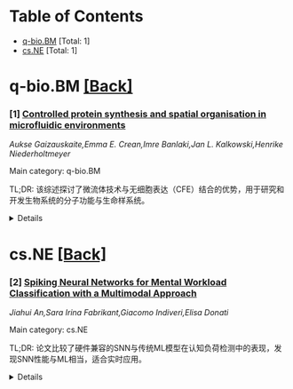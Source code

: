 <div id=toc></div>

# Table of Contents

- [q-bio.BM](#q-bio.BM) [Total: 1]
- [cs.NE](#cs.NE) [Total: 1]


<div id='q-bio.BM'></div>

# q-bio.BM [[Back]](#toc)

### [1] [Controlled protein synthesis and spatial organisation in microfluidic environments](https://arxiv.org/abs/2509.22285)
*Aukse Gaizauskaite,Emma E. Crean,Imre Banlaki,Jan L. Kalkowski,Henrike Niederholtmeyer*

Main category: q-bio.BM

TL;DR: 该综述探讨了微流体技术与无细胞表达（CFE）结合的优势，用于研究和开发生物系统的分子功能与生命样系统。


<details>
  <summary>Details</summary>
Motivation: 通过微流体的精确控制和空间组织，以及CFE对细胞生物化学的简化，研究非平衡条件下的生命样系统。

Method: 结合微流体技术与CFE反应，利用微流体的空间组织能力和CFE的可操纵性。

Result: 微流体环境在生命样系统的构建和分子功能研究中起到关键作用。

Conclusion: 微流体与CFE的结合为生命样系统的构建和生物化学研究提供了新的工具和视角。

Abstract: Performing cell-free expression (CFE) in tailored microfluidic environments
is a powerful tool to investigate the organisation of biosystems from molecular
to multicellular scales. While cell-free transcription-translation systems
simplify and open up cellular biochemistry for manipulation, microfluidics
enables miniaturisation and precise control over geometries and reaction
conditions. In this review, we highlight the benefits of combining
microfluidics with CFE reactions for the study and engineering of molecular
functions and the construction of life-like systems from non-living components.
By defining spatial organisation at different scales and sustaining
non-equilibrium conditions, microfluidic environments play a key role in the
quest to boot up the biochemistry of life.

</details>


<div id='cs.NE'></div>

# cs.NE [[Back]](#toc)

### [2] [Spiking Neural Networks for Mental Workload Classification with a Multimodal Approach](https://arxiv.org/abs/2509.21346)
*Jiahui An,Sara Irina Fabrikant,Giacomo Indiveri,Elisa Donati*

Main category: cs.NE

TL;DR: 论文比较了硬件兼容的SNN与传统ML模型在认知负荷检测中的表现，发现SNN性能与ML相当，适合实时应用。


<details>
  <summary>Details</summary>
Motivation: 准确评估认知负荷对性能与决策至关重要，传统EEG+ML方法计算成本高，寻求低功耗解决方案。

Method: 使用开源多模态数据集，比较硬件兼容SNN与传统ML模型。

Result: 多模态集成提高准确性，SNN表现接近ML模型，适合实时应用。

Conclusion: 事件驱动的SNN是低延迟、高能效认知负荷监测的有前景方案。

Abstract: Accurately assessing mental workload is crucial in cognitive neuroscience,
human-computer interaction, and real-time monitoring, as cognitive load
fluctuations affect performance and decision-making. While
Electroencephalography (EEG) based machine learning (ML) models can be used to
this end, their high computational cost hinders embedded real-time
applications. Hardware implementations of spiking neural networks (SNNs) offer
a promising alternative for low-power, fast, event-driven processing. This
study compares hardware compatible SNN models with various traditional ML ones,
using an open-source multimodal dataset. Our results show that multimodal
integration improves accuracy, with SNN performance comparable to the ML one,
demonstrating their potential for real-time implementations of cognitive load
detection. These findings position event-based processing as a promising
solution for low-latency, energy efficient workload monitoring in adaptive
closed-loop embedded devices that dynamically regulate cognitive load.

</details>
